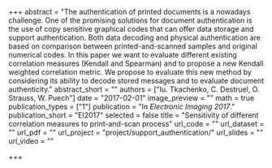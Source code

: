 +++
abstract = "The authentication of printed documents is a nowadays challenge. One of the promising solutions for document authentication is the use of copy sensitive graphical codes that can offer data storage and support authentication. Both data decoding and physical authentication are based on comparison between printed-and-scanned samples and original numerical codes. In this paper we want to evaluate different existing correlation measures (Kendall and Spearman) and to propose a new Kendall weighted correlation metric. We propose to evaluate this new method by considering its ability to decode stored messages and to evaluate document authenticity."
abstract_short = ""
authors = ["Iu. Tkachenko, C. Destruel, O. Strauss, W. Puech"]
date = "2017-02-01"
image_preview = ""
math = true
publication_types = ["1"]
publication = "In *Electronic Imaging 2017*."
publication_short = "EI2017"
selected = false
title = "Sensitivity of different correlation measures to print-and-scan process"
url_code = ""
url_dataset = ""
url_pdf = ""
url_project = "project/support_authentication/"
url_slides = ""
url_video = ""

+++